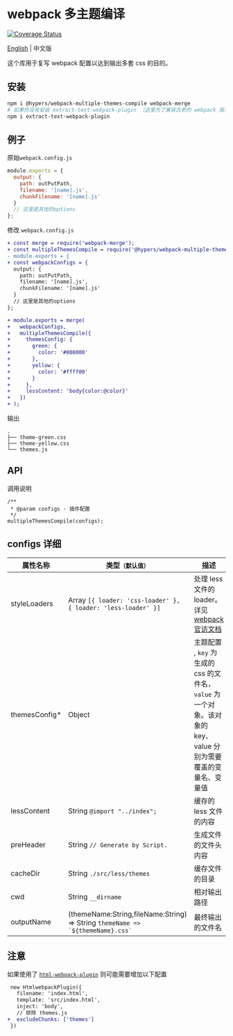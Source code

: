 # webpack 多主题编译

[![Coverage Status](https://coveralls.io/repos/github/hiyangguo/webpack-mutiple-theme-bundle-css-demo/badge.svg?branch=master)](https://coveralls.io/github/hiyangguo/webpack-mutiple-theme-bundle-css-demo?branch=master)

[English][readme] | 中文版

这个库用于复写 webpack 配置以达到输出多套 css 的目的。

## 安装

```bash
npm i @hypers/webpack-multiple-themes-compile webpack-merge
# 如果你没有安装 extract-text-webpack-plugin （这里为了兼容古老的 webpack 版本，所以没有直接安装)
npm i extract-text-webpack-plugin
```

## 例子

原始`webpack.config.js`

```javascript
module.exports = {
  output: {
    path: outPutPath,
    filename: '[name].js',
    chunkFilename: '[name].js'
  }
  // 这里是其他的options
};
```

修改 `webpack.config.js`

```diff
+ const merge = require('webpack-merge');
+ const multipleThemesCompile = require('@hypers/webpack-multiple-themes-compile');
- module.exports = {
+ const webpackConfigs = {
  output: {
    path: outPutPath,
    filename: '[name].js',
    chunkFilename: '[name].js'
  }
  // 这里是其他的options
};

+ module.exports = merge(
+   webpackConfigs,
+   multipleThemesCompile({
+     themesConfig: {
+       green: {
+         color: '#008000'
+       },
+       yellow: {
+         color: '#ffff00'
+       }
+     },
+     lessContent: 'body{color:@color}'
+   })
+ );
```

输出

```
.
├── theme-green.css
├── theme-yellow.css
└── themes.js
```

## API

调用说明

```
/**
 * @param configs - 插件配置
 */
multipleThemesCompile(configs);
```

## configs 详细

| 属性名称       | 类型`（默认值）`                                                                   | 描述                                                                                                           |
| -------------- | ---------------------------------------------------------------------------------- | -------------------------------------------------------------------------------------------------------------- |
| styleLoaders   | Array `[{ loader: 'css-loader' }, { loader: 'less-loader' }]`                      | 处理 less 文件的 loader。详见 [webpack 官访文档](https://webpack.js.org/configuration/module/#rule-loader)     |
| themesConfig\* | Object                                                                             | 主题配置 , `key` 为生成的 css 的文件名，`value` 为一个对象。该对象的 key、value 分别为需要覆盖的变量名、变量值 |
| lessContent    | String `@import "../index";`                                                       | 缓存的 less 文件的内容                                                                                         |
| preHeader      | String `// Generate by Script.`                                                    | 生成文件的文件头内容                                                                                           |
| cacheDir       | String `./src/less/themes`                                                         | 缓存文件的目录                                                                                                       |
| cwd            | String `__dirname`                                                                 | 相对输出路径                                                                                                   |
| outputName     | (themeName:String,fileName:String) => String `` themeName => `${themeName}.css` `` | 最终输出的文件名                                                                                               |

## 注意

如果使用了 [`html-webpack-plugin`](https://www.npmjs.com/package/html-webpack-plugin) 则可能需要增加以下配置

```diff
 new HtmlwebpackPlugin({
   filename: 'index.html',
   template: 'src/index.html',
   inject: 'body',
   // 排除 themes.js
+  excludeChunks: ['themes']
 })
```

[readme]:https://github.com/rsuite/rsuite/edit/master/README.md
